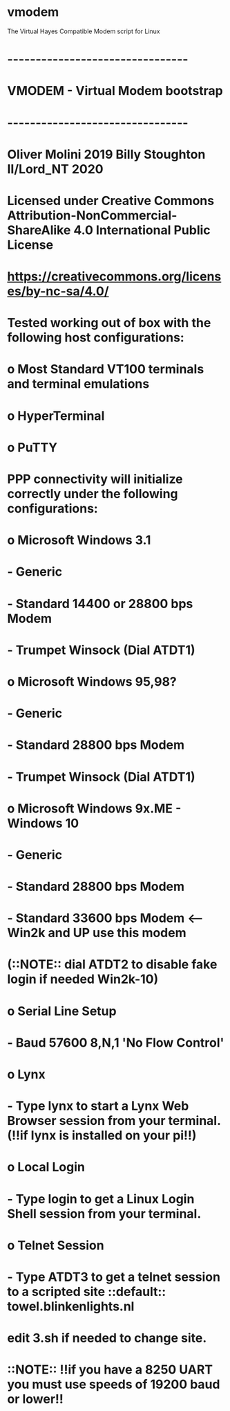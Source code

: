 # vmodem
The Virtual Hayes Compatible Modem script for Linux

# --------------------------------
# VMODEM - Virtual Modem bootstrap
# --------------------------------
# Oliver Molini 2019 Billy Stoughton II/Lord_NT 2020
#
# Licensed under Creative Commons Attribution-NonCommercial-ShareAlike 4.0 International Public License
# https://creativecommons.org/licenses/by-nc-sa/4.0/
#
# Tested working out of box with the following host configurations:
#
# o Most Standard VT100 terminals and terminal emulations
# o HyperTerminal
# o PuTTY
#
# PPP connectivity will initialize correctly under the following configurations:
#
# o Microsoft Windows 3.1
# - Generic
#     - Standard 14400 or 28800 bps Modem
#     - Trumpet Winsock (Dial ATDT1)
#
# o Microsoft Windows 95,98?
# - Generic
#     - Standard 28800 bps Modem
#     - Trumpet Winsock (Dial ATDT1)
#
# o Microsoft Windows 9x.ME - Windows 10
#   - Generic
#     - Standard 28800 bps Modem
#     - Standard 33600 bps Modem <-- Win2k and UP use this modem
#     (::NOTE:: dial ATDT2 to disable fake login if needed Win2k-10)
#
# o Serial Line Setup
#   - Baud 57600 8,N,1 'No Flow Control'
#
# o Lynx
#   - Type lynx to start a Lynx Web Browser session from your terminal. (!!if lynx is installed on your pi!!)
#
# o Local Login
#   - Type login to get a Linux Login Shell session from your terminal.
#
# o Telnet Session
#   - Type ATDT3 to get a telnet session to a scripted site ::default:: towel.blinkenlights.nl
#     edit 3.sh if needed to change site.

# ::NOTE:: !!if you have a 8250 UART you must use speeds of 19200 baud or lower!!
